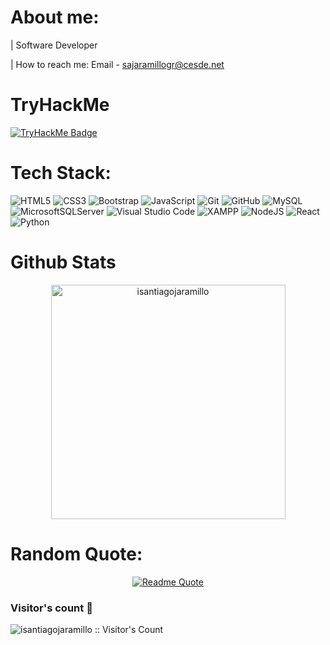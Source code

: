 #  About me: 

 |  Software Developer

 |  How to reach me: Email - sajaramillogr@cesde.net


# TryHackMe

[![TryHackMe Badge](https://tryhackme-badges.s3.amazonaws.com/isantiagojaramillo.png)](https://tryhackme.com/p/isantiagojaramillo)



# Tech Stack:

![HTML5](https://img.shields.io/badge/html5-%23E34F26.svg?style=for-the-badge&logo=html5&logoColor=white)
![CSS3](https://img.shields.io/badge/css3-%231572B6.svg?style=for-the-badge&logo=css3&logoColor=white)
![Bootstrap](https://img.shields.io/badge/bootstrap-%23563D7C.svg?style=for-the-badge&logo=bootstrap&logoColor=white)
![JavaScript](https://img.shields.io/badge/javascript-%23323330.svg?style=for-the-badge&logo=javascript&logoColor=%23F7DF1E)
![Git](https://img.shields.io/badge/git-%23F05033.svg?style=for-the-badge&logo=git&logoColor=white)
![GitHub](https://img.shields.io/badge/github-%23121011.svg?style=for-the-badge&logo=github&logoColor=white)
![MySQL](https://img.shields.io/badge/mysql-%2300f.svg?style=for-the-badge&logo=mysql&logoColor=white)
![MicrosoftSQLServer](https://img.shields.io/badge/Microsoft%20SQL%20Server-CC2927?style=for-the-badge&logo=microsoft%20sql%20server&logoColor=white)
![Visual Studio Code](https://img.shields.io/badge/Visual%20Studio%20Code-0078d7.svg?style=for-the-badge&logo=visual-studio-code&logoColor=white)
![XAMPP](https://img.shields.io/badge/XAMPP-FB7A24.svg?style=for-the-badge&logo=XAMPP&logoColor=white)
![NodeJS](https://img.shields.io/badge/Node.js-339933.svg?style=for-the-badge&logo=nodedotjs&logoColor=white)
![React](https://img.shields.io/badge/React-61DAFB.svg?style=for-the-badge&logo=React&logoColor=black)
![Python](https://img.shields.io/badge/Python-3776AB.svg?style=for-the-badge&logo=Python&logoColor=white)

#  Github Stats

<div align="center">

<a href="https://github.com/isantiagojaramillo/">

<img src="https://github-readme-stats.vercel.app/api/top-langs?username=isantiagojaramillo&show_icons=true&locale=en&layout=compact&line_height=20&title_color=7A7ADB&icon_color=2234AE&text_color=D3D3D3&bg_color=0,000000,130F40" width="375"   
alt="isantiagojaramillo"/>

</a>
</div>

# Random Quote:

<p align="center">
  <a href="https://github.com/piyushsuthar/github-readme-quotes">
    <img src="https://quotes-github-readme.vercel.app/api?type=horizontal&theme=dark&quote=Sometimes%20it%20is%20the%20people%20who%20no-one%20imagines%20anything%20of%20who%20do%20the%20things%20that%20no-one%20can%20imagine&author=Alan%20Turing" alt="Readme Quote">
  </a>
</p>

### Visitor's count :eyes:

<img src="https://profile-counter.glitch.me/{isantiagojaramillo}/count.svg" alt="isantiagojaramillo :: Visitor's Count" />

   

